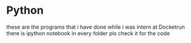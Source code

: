 # Python
these are the programs that i have done while i was intern at Docketrun
there is ipython notebook in every folder pls check it for the code

